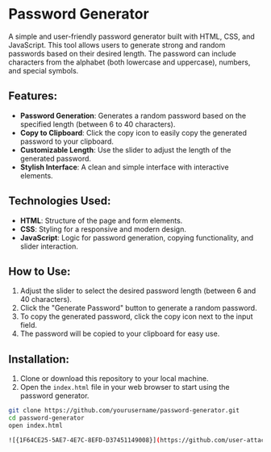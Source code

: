# Password Generator

A simple and user-friendly password generator built with HTML, CSS, and JavaScript. This tool allows users to generate strong and random passwords based on their desired length. The password can include characters from the alphabet (both lowercase and uppercase), numbers, and special symbols.

## Features:
- **Password Generation**: Generates a random password based on the specified length (between 6 to 40 characters).
- **Copy to Clipboard**: Click the copy icon to easily copy the generated password to your clipboard.
- **Customizable Length**: Use the slider to adjust the length of the generated password.
- **Stylish Interface**: A clean and simple interface with interactive elements.

## Technologies Used:
- **HTML**: Structure of the page and form elements.
- **CSS**: Styling for a responsive and modern design.
- **JavaScript**: Logic for password generation, copying functionality, and slider interaction.

## How to Use:
1. Adjust the slider to select the desired password length (between 6 and 40 characters).
2. Click the "Generate Password" button to generate a random password.
3. To copy the generated password, click the copy icon next to the input field.
4. The password will be copied to your clipboard for easy use.

## Installation:
1. Clone or download this repository to your local machine.
2. Open the `index.html` file in your web browser to start using the password generator.

```bash
git clone https://github.com/yourusername/password-generator.git
cd password-generator
open index.html

![{1F64CE25-5AE7-4E7C-8EFD-D37451149008}](https://github.com/user-attachments/assets/ee6bc35d-ac58-49f9-bb5f-79cc72f8ff48)
